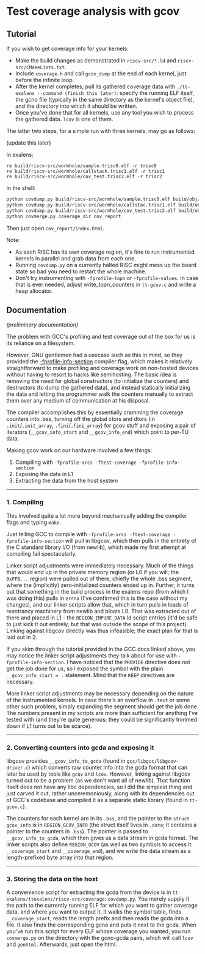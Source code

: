 # Test coverage analysis with gcov

## Tutorial

If you wish to get coverage info for your kernels:
- Make the build changes as demonstrated in `riscv-src/*.ld` and `riscv-src/CMakeLists.txt`.
- Include `coverage.h` and call `gcov_dump` at the end of each kernel, just before the infinite loop.
- After the kernel completes, pull its gathered coverage data with `./tt-exalens --command (finish this later)`: specify the running ELF itself, the gcno file (typically in the same directory as the kernel's object file), and the directory into which it should be written.
- Once you've done that for all kernels, use any tool you wish to process the gathered data. `lcov` is one of them.
  
The latter two steps, for a simple run with three kernels, may go as follows:

(update this later)
  
In exalens:
  
```
re build/riscv-src/wormhole/sample.trisc0.elf -r trisc0
re build/riscv-src/wormhole/callstack.trisc1.elf -r trisc1
re build/riscv-src/wormhole/cov_test.trisc2.elf -r trisc2
```
  
In the shell:
  
```bash
python covdump.py build/riscv-src/wormhole/sample.trisc0.elf build/obj/riscv-src/sample.gcno coverage_dir
python covdump.py build/riscv-src/wormhole/callstac.trisc1.elf build/obj/riscv-src/callstack.gcno coverage_dir
python covdump.py build/riscv-src/wormhole/cov_test.trisc2.elf build/obj/riscv-src/cov_test.gcno coverage_dir
python covmerge.py coverage_dir cov_report
```
  
Then just open `cov_report/index.html`.

Note:
- As each RISC has its own coverage region, it's fine to run instrumented kernels in parallel and grab data from each one.
- Running `covdump.py` on a currently halted RISC might mess up the board state so bad you need to restart the whole machine.
- Don't try instrumenting with `-fprofile-topn` or `-fprofile-values`. In case that is ever needed, adjust write_topn_counters in `tt-gcov.c` and write a heap allocator.

## Documentation

*(preliminary documentation)*

The problem with GCC's profiling and test coverage out of the box for us is its reliance on a filesystem.
  
However, GNU gentlemen had a usecase such as this in mind, so they provided the [-fprofile-info-section](https://gcc.gnu.org/onlinedocs/gcc-15.1.0/gcc/Freestanding-Environments.html) compiler flag, which makes it relatively straightforward to make profiling and coverage work on non-hosted devices without having to resort to hacks like semihosting. The basic idea is removing the need for global constructors (to initialize the counters) and destructors (to dump the gathered data), and instead statically initializing the data and letting the programmer walk the counters manually to extract them over any medium of communication at his disposal.
  
The compiler accomplishes this by essentially cramming the coverage counters into .bss, turning off the global ctors and dtors (in `.init`/`.init_array`, `.fini`/`.fini_array`) for gcov stuff and exposing a pair of iterators (`__gcov_info_start` and `__gcov_info_end`) which point to per-TU data.
  
Making gcov work on our hardware involved a few things:
1. Compiling with `-fprofile-arcs -ftest-coverage -fprofile-info-section`
2. Exposing the data in L1
3. Extracting the data from the host system

---
  
### 1. Compiling

This involved quite a lot more beyond mechanically adding the compiler flags and typing `make`.
  
Just telling GCC to compile with `-fprofile-arcs -ftest-coverage -fprofile-info-section` will pull in libgcov, which then pulls in the entirety of the C standard library I/O (from newlib), which made my first attempt at compiling fail spectacularly.
  
Linker script adjustments were immediately necessary. Much of the things that would end up in the private memory region (or L0 if you will; the `0xFFB...` region) were pulled out of there, chiefly the whole .bss segment, where the (implicitly) zero-initialized counters ended up in. Further, it turns out that something in the build process in the exalens repo (from which I was doing this) pulls in `errno` (I've confirmed this is the case without my changes), and our linker scripts allow that, which in turn pulls in loads of reentrancy machinery from newlib and bloats L0. That was extracted out of there and placed in L1 - the `REGION_IMPURE_DATA` ld script entries (it'd be safe to just kick it out entirely, but that was outside the scope of this project). Linking against libgcov directly was thus infeasible; the exact plan for that is laid out in 2.
  
If you skim through the tutorial provided in the GCC docs linked above, you may notice the linker script adjustments they talk about for use with `-fprofile-info-section`. I have noticed that the `PROVIDE` directive does not get the job done for us, so I exposed the symbol with the plain `__gcov_info_start = .` statement. Mind that the `KEEP` directives are necessary.
  
More linker script adjustments may be necessary depending on the nature of the instrumented kernels. In case there's an overflow in `.text` or some other such problem, simply expanding the segment should get the job done. The numbers present in my scripts are more than sufficient for anything I've tested with (and they're quite generous; they could be significantly trimmed down if L1 turns out to be scarce).

---

### 2. Converting counters into gcda and exposing it

libgcov provides `__gcov_info_to_gcda` (found in `gcc/libgcc/libgcov-driver.c`) which converts raw counter info into the gcda format that can later be used by tools like `gcov` and `lcov`. However, linking against libgcov turned out to be a problem (as we don't want all of newlib). That function itself does not have any libc dependencies, so I did the simplest thing and just carved it out, rather unceremoniously, along with its dependencies out of GCC's codebase and compiled it as a separate static library (found in `tt-gcov.c`).
  
The counters for each kernel are in its `.bss`, and the pointer to the `struct gcov_info` is in `REGION_GCOV_INFO` (the struct itself lives in `.data`; it contains a pointer to the counters in `.bss`). The pointer is passed to `__gcov_info_to_gcda`, which then gives us a data stream in gcda format. The linker scripts also define `REGION_GCOV` (as well as two symbols to access it: `__coverage_start` and `__coverage_end`), and we write the data stream as a length-prefixed byte array into that region. 
  
---

### 3. Storing the data on the host

A convenience script for extracting the gcda from the device is in `tt-exalens/ttexalens/riscv-src/coverage`: `covdump.py`. You merely supply it the path to the currently running ELF for which you want to gather coverage data, and where you want to output it. It walks the symbol table, finds `__coverage_start`, reads the length prefix and then reads the gcda into a file. It also finds the corresponding gcno and puts it next to the gcda. When you've run this script for every ELF whose coverage you wanted, you run `covmerge.py` on the directory with the gcno-gcda pairs, which will call `lcov` and `genhtml`. Afterwards, just open the html.

